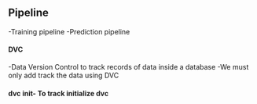 ## Pipeline
-Training pipeline
-Prediction pipeline

#### DVC
-Data Version Control to track records of data inside a database
-We must only add track the data using DVC

<h4>dvc init- To track initialize dvc</h4>